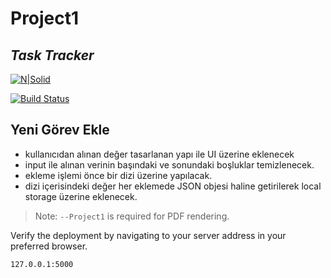 # Project1
## _Task Tracker_

[![N|Solid](https://cldup.com/dTxpPi9lDf.thumb.png)](https://nodesource.com/products/nsolid)

[![Build Status](https://travis-ci.org/joemccann/dillinger.svg?branch=master)](https://travis-ci.org/joemccann/dillinger)

## Yeni Görev Ekle

-  kullanıcıdan alınan değer tasarlanan yapı ile UI
üzerine eklenecek
- input ile alınan verinin başındaki ve sonundaki
boşluklar temizlenecek.
- ekleme işlemi önce bir dizi üzerine yapılacak.
- dizi içerisindeki değer her eklemede JSON objesi 
haline getirilerek local storage üzerine eklenecek.


> Note: `--Project1` is required for PDF rendering.

Verify the deployment by navigating to your server address in
your preferred browser.

```sh
127.0.0.1:5000
```






